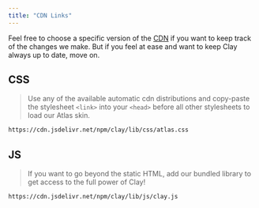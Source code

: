 ```yaml
---
title: "CDN Links"
---
```


<article id="cdn-links">

Feel free to choose a specific version of the [CDN](https://www.jsdelivr.com/package/npm/clay) if you want to keep track of the changes we make. But if you feel at ease and want to keep Clay always up to date, move on.

## CSS

> Use any of the available automatic cdn distributions and copy-paste the stylesheet `<link>` into your `<head>` before all other stylesheets to load our Atlas skin.

```html
https://cdn.jsdelivr.net/npm/clay/lib/css/atlas.css
```

## JS

> If you want to go beyond the static HTML, add our bundled library to get access to the full power of Clay!

```html
https://cdn.jsdelivr.net/npm/clay/lib/js/clay.js
```

</article>